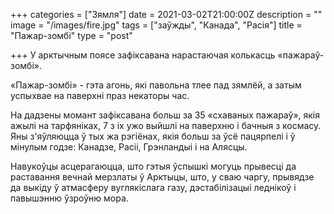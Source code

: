 +++
categories = ["Зямля"]
date = 2021-03-02T21:00:00Z
description = ""
image = "/images/fire.jpg"
tags = ["заўжды", "Канада", "Расія"]
title = "Пажар-зомбі"
type = "post"

+++
У арктычным поясе зафіксавана нарастаючая колькасць «пажараў-зомбі».  
  
«Пажар-зомбі» - гэта агонь, які павольна тлее пад зямлёй, а затым успыхвае на паверхні праз некаторы час.  
  
На дадзены момант зафіксавана больш за 35 «схаваных пажараў», якія ажылі на тарфяніках, 7 з іх ужо выйшлі на паверхню і бачныя з космасу. Яны з'яўляюцца ў тых жа рэгіёнах, якія больш за ўсё пацярпелі і ў мінулым годзе: Канадзе, Расіі, Грэнландыі і на Алясцы.  
  
Навукоўцы асцерагаюцца, што гэтыя ўспышкі могуць прывесці да раставання вечнай мерзлаты ў Арктыцы, што, у сваю чаргу, прывядзе да выкіду ў атмасферу вуглякіслага газу, дэстабілізацыі леднікоў і павышэнню ўзроўню мора.